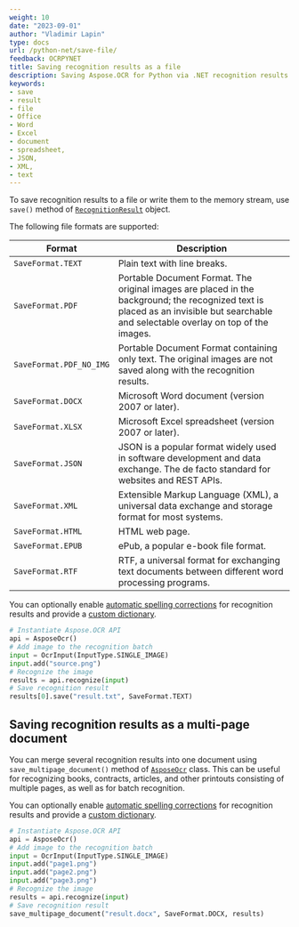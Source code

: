 ```yaml
---
weight: 10
date: "2023-09-01"
author: "Vladimir Lapin"
type: docs
url: /python-net/save-file/
feedback: OCRPYNET
title: Saving recognition results as a file
description: Saving Aspose.OCR for Python via .NET recognition results as PDF, text, Word, or Excel documents, as well as XML and JSON files.
keywords:
- save
- result
- file
- Office
- Word
- Excel
- document
- spreadsheet,
- JSON,
- XML,
- text
---
```


To save recognition results to a file or write them to the memory stream, use `save()` method of [`RecognitionResult`](https://reference.aspose.com/ocr/python-net/aspose.ocr/recognitionresult/) object.

The following file formats are supported:

Format | Description
------ | -----------
`SaveFormat.TEXT` | Plain text with line breaks.
`SaveFormat.PDF` | Portable Document Format. The original images are placed in the background; the recognized text is placed as an invisible but searchable and selectable overlay on top of the images.
`SaveFormat.PDF_NO_IMG` | Portable Document Format containing only text. The original images are not saved along with the recognition results.
`SaveFormat.DOCX` | Microsoft Word document (version 2007 or later).
`SaveFormat.XLSX` | Microsoft Excel spreadsheet (version 2007 or later).
`SaveFormat.JSON` | JSON is a popular format widely used in software development and data exchange. The de facto standard for websites and REST APIs.
`SaveFormat.XML` | Extensible Markup Language (XML), a universal data exchange and storage format for most systems.
`SaveFormat.HTML` | HTML web page.
`SaveFormat.EPUB` | ePub, a popular e-book file format.
`SaveFormat.RTF` | RTF, a universal format for exchanging text documents between different word processing programs.

You can optionally enable [automatic spelling corrections](/ocr/python-net/automatic-spelling-correction/) for recognition results and provide a [custom dictionary](/ocr/python-net/dictionaries/).

```python
# Instantiate Aspose.OCR API
api = AsposeOcr()
# Add image to the recognition batch
input = OcrInput(InputType.SINGLE_IMAGE)
input.add("source.png")
# Recognize the image
results = api.recognize(input)
# Save recognition result
results[0].save("result.txt", SaveFormat.TEXT)
```

## Saving recognition results as a multi-page document

You can merge several recognition results into one document using `save_multipage_document()` method of [`AsposeOcr`](https://reference.aspose.com/ocr/python-net/aspose.ocr/asposeocr/) class. This can be useful for recognizing books, contracts, articles, and other printouts consisting of multiple pages, as well as for batch recognition.

You can optionally enable [automatic spelling corrections](/ocr/python-net/automatic-spelling-correction/) for recognition results and provide a [custom dictionary](/ocr/python-net/dictionaries/).

```python
# Instantiate Aspose.OCR API
api = AsposeOcr()
# Add image to the recognition batch
input = OcrInput(InputType.SINGLE_IMAGE)
input.add("page1.png")
input.add("page2.png")
input.add("page3.png")
# Recognize the image
results = api.recognize(input)
# Save recognition result
save_multipage_document("result.docx", SaveFormat.DOCX, results)
```

